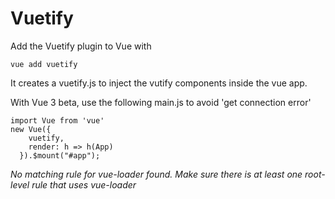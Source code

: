 # Vuetify 

Add the Vuetify plugin to Vue with

```shell
vue add vuetify
```

It creates a vuetify.js to inject the vutify components inside the vue app. 

With Vue 3 beta, use the following main.js to avoid 'get connection error'

```
import Vue from 'vue'
new Vue({
    vuetify,
    render: h => h(App)
  }).$mount("#app");
```

*No matching rule for vue-loader found. Make sure there is at least one root-level rule that uses vue-loader*

